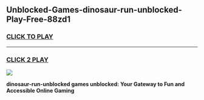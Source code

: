 
## Unblocked-Games-dinosaur-run-unblocked-Play-Free-88zd1
<h3>
<a href="https://premium76.site?title=dinosaur-run-unblocked&ref=18A1">CLICK TO PLAY</a></h3>
<hr>

<h3>
<a href="https://premium76.site?title=dinosaur-run-unblocked&ref=18A1">CLICK 2 PLAY</a>
  
</h3>

<a href="https://premium76.site?title=dinosaur-run-unblocked&ref=18A1"><img src="https://clearcache.store/games.png"></a>


**dinosaur-run-unblocked games unblocked: Your Gateway to Fun and Accessible Online Gaming**
